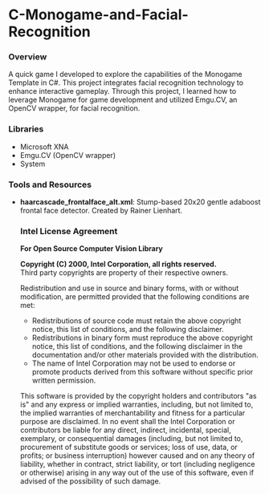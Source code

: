 # C-Monogame-and-Facial-Recognition

### Overview
A quick game I developed to explore the capabilities of the Monogame Template in C#. This project integrates facial recognition technology to enhance interactive gameplay. Through this project, I learned how to leverage Monogame for game development and utilized Emgu.CV, an OpenCV wrapper, for facial recognition.

### Libraries
- Microsoft XNA
- Emgu.CV (OpenCV wrapper)
- System

### Tools and Resources
- **haarcascade_frontalface_alt.xml**: Stump-based 20x20 gentle adaboost frontal face detector. Created by Rainer Lienhart.


    ### Intel License Agreement
    **For Open Source Computer Vision Library**
    
    **Copyright (C) 2000, Intel Corporation, all rights reserved.**  
    Third party copyrights are property of their respective owners.
    
    Redistribution and use in source and binary forms, with or without modification, are permitted provided that the following conditions are met:
    
    - Redistributions of source code must retain the above copyright notice, this list of conditions, and the following disclaimer.
    - Redistributions in binary form must reproduce the above copyright notice, this list of conditions, and the following disclaimer in the documentation and/or other materials provided with the distribution.
    - The name of Intel Corporation may not be used to endorse or promote products derived from this software without specific prior written permission.
    
    This software is provided by the copyright holders and contributors "as is" and any express or implied warranties, including, but not limited to, the implied warranties of merchantability and fitness for a particular purpose are disclaimed. In no event shall the Intel Corporation or contributors be liable for any direct, indirect, incidental, special, exemplary, or consequential damages (including, but not limited to, procurement of substitute goods or services; loss of use, data, or profits; or business interruption) however caused and on any theory of liability, whether in contract, strict liability, or tort (including negligence or otherwise) arising in any way out of the use of this software, even if advised of the possibility of such damage.
